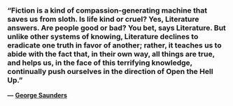 ### “Fiction is a kind of compassion-generating machine that saves us from sloth. Is life kind or cruel? Yes, Literature answers. Are people good or bad? You bet, says Literature. But unlike other systems of knowing, Literature declines to eradicate one truth in favor of another; rather, it teaches us to abide with the fact that, in their own way, all things are true, and helps us, in the face of this terrifying knowledge, continually push ourselves in the direction of Open the Hell Up.”

**—** [**George Saunders**](https://londonwriterssalon.us4.list-manage.com/track/click?u=8b047263967451488070a8ad0&id=cd7384fc4a&e=bc5cbc9b90)